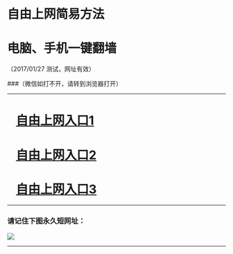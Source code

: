 # 自由上网简易方法

# 电脑、手机一键翻墙

（2017/01/27 测试，网址有效）

###（微信如打不开，请转到浏览器打开）

***


# &nbsp;&nbsp; <a href="http://fqtz-3347.fqtz99.info/?uid=1 " target="_blank">自由上网入口1</a>
# &nbsp;&nbsp; <a href="http://fqtz-3348.fqtz99.info/?uid=2 " target="_blank">自由上网入口2</a>
# &nbsp;&nbsp; <a href="https://github.com/ogate/ogate/blob/master/README.md?0125" target="_blank">自由上网入口3</a>
***

### 请记住下图永久短网址：

<img src="https://camo.githubusercontent.com/315789f0cf6de46cd8d672d3a45e27e6a7f592a1/68747470733a2f2f6671747a2d3939392e6671313030312e636f6d2f7069632f796a66712d32303137303131396f6b2e706e67" /> 


***


